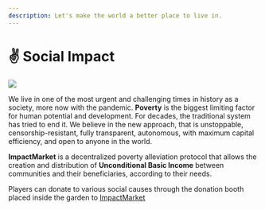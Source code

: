 ```yaml
---
description: Let's make the world a better place to live in.
---
```


# ✌ Social Impact

![](<../.gitbook/assets/Impact Market.gif>)

We live in one of the most urgent and challenging times in history as a society, more now with the pandemic. **Poverty** is the biggest limiting factor for human potential and development. For decades, the traditional system has tried to end it. We believe in the new approach, that is unstoppable, censorship-resistant, fully transparent, autonomous, with maximum capital efficiency, and open to anyone in the world.

**ImpactMarket** is a decentralized poverty alleviation protocol that allows the creation and distribution of **Unconditional Basic Income** between communities and their beneficiaries, according to their needs.

Players can donate to various social causes through the donation booth placed inside the garden to [ImpactMarket](https://www.impactmarket.com)
